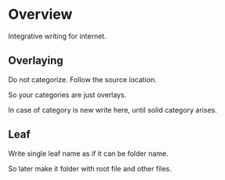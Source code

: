 # Overview

Integrative writing for internet.

## Overlaying

Do not categorize. Follow the source location. 

So your categories are just overlays.

In case of category is new write here, until solid category arises.

## Leaf

Write single leaf name as if it can be folder name.

So later make it folder with root file and other files.

